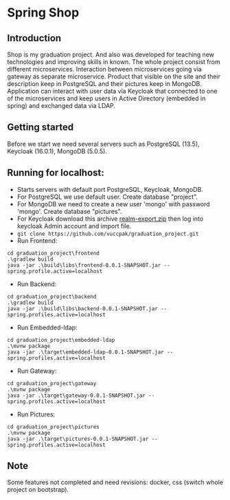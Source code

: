 # Spring Shop

## Introduction

Shop is my graduation project. And also was developed for teaching new technologies and improving skills in known. The whole project consist from different microservices. Interaction between microservices going via gateway as separate microservice. Product that visible on the site and their description keep in PostgreSQL and their pictures keep in MongoDB. Application can interact with user data via Keycloak that connected to one of the microservices and keep users in Active Directory (embedded in spring) and exchanged data via LDAP.


## Getting started
Before we start we need several servers such as PostgreSQL (13.5), Keycloak (16.0.1), MongoDB (5.0.5).

## Running for localhost:
* Starts servers with default port PostgreSQL, Keycloak, MongoDB.
* For PostgreSQL we use default user. Create database "project".
* For MongoDB we need to create a new user 'mongo' with password 'mongo'. Create database "pictures".
* For Keycloak download this archive [realm-export.zip](https://github.com/VucCPaK/graduation_project/files/7854396/realm-export.zip) then log into keycloak Admin account and import file.  
* ``` git clone https://github.com/vuccpak/graduation_project.git ```
* Run Frontend:
```
cd graduation_project\frontend
.\gradlew build
java -jar .\build\libs\frontend-0.0.1-SNAPSHOT.jar --spring.profile.active=localhost
```
* Run Backend:
```
cd graduation_project\backend
.\gradlew build
java -jar .\build\libs\backend-0.0.1-SNAPSHOT.jar --spring.profiles.active=localhost 
```
* Run Embedded-ldap:
```
cd graduation_project\embedded-ldap
.\mvnw package
java -jar .\target\embedded-ldap-0.0.1-SNAPSHOT.jar --spring.profiles.active=localhost
```
* Run Gateway:
```
cd graduation_project\gateway
.\mvnw package
java -jar .\target\gateway-0.0.1-SNAPSHOT.jar --spring.profiles.active=localhost      
```
* Run Pictures:
```
cd graduation_project\pictures
.\mvnw package
java -jar .\target\pictures-0.0.1-SNAPSHOT.jar --spring.profiles.active=localhost      
```

## Note
Some features not completed and need revisions: docker, css (switch whole project on bootstrap).





